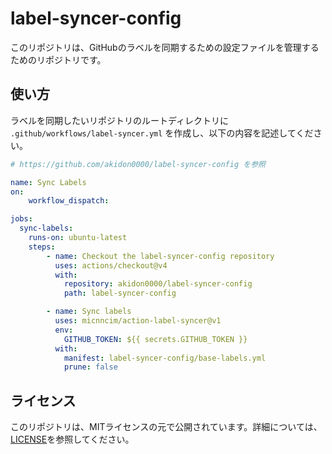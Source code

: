 # label-syncer-config
このリポジトリは、GitHubのラベルを同期するための設定ファイルを管理するためのリポジトリです。

## 使い方
ラベルを同期したいリポジトリのルートディレクトリに `.github/workflows/label-syncer.yml` を作成し、以下の内容を記述してください。

```label-syncer.yaml
# https://github.com/akidon0000/label-syncer-config を参照

name: Sync Labels
on:
    workflow_dispatch:

jobs:
  sync-labels:
    runs-on: ubuntu-latest
    steps:
        - name: Checkout the label-syncer-config repository
          uses: actions/checkout@v4
          with:
            repository: akidon0000/label-syncer-config
            path: label-syncer-config

        - name: Sync labels
          uses: micnncim/action-label-syncer@v1
          env:
            GITHUB_TOKEN: ${{ secrets.GITHUB_TOKEN }}
          with:
            manifest: label-syncer-config/base-labels.yml
            prune: false
```

## ライセンス
このリポジトリは、MITライセンスの元で公開されています。詳細については、[LICENSE](./LICENSE)を参照してください。
